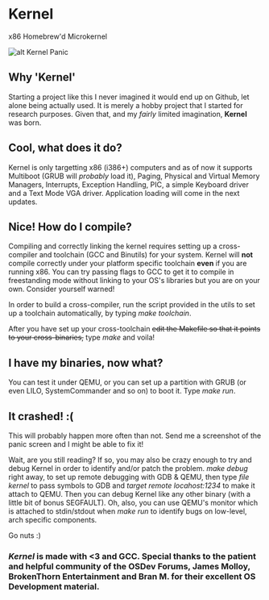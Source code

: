 # Kernel
x86 Homebrew'd Microkernel

![alt Kernel Panic](https://github.com/naliferopoulos/Kernel/blob/master/kernel_panic.png/)

## Why 'Kernel'
Starting a project like this I never imagined it would end up on Github, let alone being actually used. It is merely a hobby project that I started for research purposes. Given that, and my *fairly* limited imagination, **Kernel** was born.

## Cool, what does it do?
Kernel is only targetting x86 (i386+) computers and as of now it supports Multiboot (GRUB will *probably* load it), Paging, Physical and Virtual Memory Managers, Interrupts, Exception Handling, PIC, a simple Keyboard driver and a Text Mode VGA driver. Application loading will come in the next updates.

## Nice! How do I compile?
Compiling and correctly linking the kernel requires setting up a cross-compiler and toolchain (GCC and Binutils) for your system. Kernel will **not** compile correctly under your platform specific toolchain **even** if you are running x86. You can try passing flags to GCC to get it to compile in freestanding mode without linking to your OS's libraries but you are on your own. Consider yourself warned!

In order to build a cross-compiler, run the script provided in the utils to set up a toolchain automatically, by typing *make toolchain*.

After you have set up your cross-toolchain ~~edit the Makefile so that it points to your cross-binaries,~~ type *make* and voila!

## I have my binaries, now what?
You can test it under QEMU, or you can set up a partition with GRUB (or even LILO, SystemCommander and so on) to boot it. Type *make run*.

## It crashed! :(
This will probably happen more often than not. Send me a screenshot of the panic screen and I might be able to fix it!

Wait, are you still reading? If so, you may also be crazy enough to try and debug Kernel in order to identify and/or patch the problem. *make debug* right away, to set up remote debugging with GDB & QEMU, then type *file kernel* to pass symbols to GDB and *target remote locahost:1234* to make it attach to QEMU. Then you can debug Kernel like any other binary (with a little bit of bonus SEGFAULT). Oh, also, you can use QEMU's monitor which is attached to stdin/stdout when *make run* to identify bugs on low-level, arch specific components.

Go nuts :)

### *Kernel* is made with <3 and GCC. Special thanks to the patient and helpful community of the OSDev Forums, James Molloy, BrokenThorn Entertainment and Bran M. for their excellent OS Development material.
